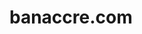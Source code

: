 # banaccre.com
<?php
$servername = "localhost";
$username = "root";
$password = "";
$dbname = "web_ban_acc";

// Kết nối
$conn = new mysqli($servername, $username, $password, $dbname);

